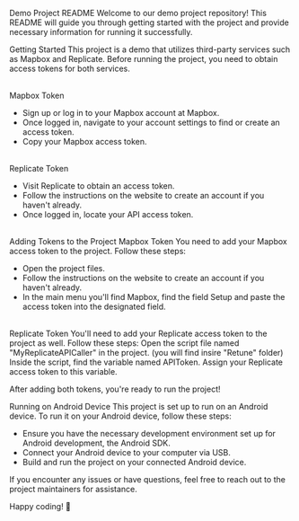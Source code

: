 Demo Project README
Welcome to our demo project repository! 
This README will guide you through getting started with the project and provide necessary information for running it successfully.

Getting Started
This project is a demo that utilizes third-party services such as Mapbox and Replicate. Before running the project, you need to obtain access tokens for both services.

<br>
Mapbox Token <br>
<ul>
  <li>Sign up or log in to your Mapbox account at Mapbox.</li>
  <li>Once logged in, navigate to your account settings to find or create an access token.</li>
  <li>Copy your Mapbox access token.</li>
</ul>

<br>
Replicate Token
<ul>
  <li>Visit Replicate to obtain an access token.</li>
  <li>Follow the instructions on the website to create an account if you haven't already.</li>
  <li>Once logged in, locate your API access token.</li>
</ul>

<br>
Adding Tokens to the Project
Mapbox Token
You need to add your Mapbox access token to the project. Follow these steps:
<ul>
  <li>Open the project files.</li>
  <li>Follow the instructions on the website to create an account if you haven't already.</li>
  <li>In the main menu you'll find Mapbox, find the field Setup and paste the access token into the designated field.</li>
</ul>

<br>
Replicate Token
You'll need to add your Replicate access token to the project as well. Follow these steps:
Open the script file named "MyReplicateAPICaller" in the project. (you will find insire "Retune" folder)
Inside the script, find the variable named APIToken.
Assign your Replicate access token to this variable.

After adding both tokens, you're ready to run the project!

Running on Android Device
This project is set up to run on an Android device. To run it on your Android device, follow these steps:

<ul>
  <li>Ensure you have the necessary development environment set up for Android development, the Android SDK.</li>
  <li>Connect your Android device to your computer via USB.</li>
  <li>Build and run the project on your connected Android device.</li>
</ul>

If you encounter any issues or have questions, feel free to reach out to the project maintainers for assistance.

Happy coding! 🚀






